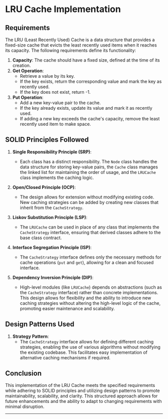 # LRU Cache Implementation

## Requirements

The LRU (Least Recently Used) Cache is a data structure that provides a fixed-size cache that evicts the least recently used items when it reaches its capacity. The following requirements define its functionality:

1. **Capacity**: The cache should have a fixed size, defined at the time of its creation.
2. **Get Operation**: 
   - Retrieve a value by its key.
   - If the key exists, return the corresponding value and mark the key as recently used.
   - If the key does not exist, return -1.
3. **Put Operation**: 
   - Add a new key-value pair to the cache.
   - If the key already exists, update its value and mark it as recently used.
   - If adding a new key exceeds the cache's capacity, remove the least recently used item to make space.

## SOLID Principles Followed

1. **Single Responsibility Principle (SRP)**: 
   - Each class has a distinct responsibility. The `Node` class handles the data structure for storing key-value pairs, the `Cache` class manages the linked list for maintaining the order of usage, and the `LRUCache` class implements the caching logic.

2. **Open/Closed Principle (OCP)**: 
   - The design allows for extension without modifying existing code. New caching strategies can be added by creating new classes that inherit from the `CacheStrategy`.

3. **Liskov Substitution Principle (LSP)**: 
   - The `LRUCache` can be used in place of any class that implements the `CacheStrategy` interface, ensuring that derived classes adhere to the base class contract.

4. **Interface Segregation Principle (ISP)**: 
   - The `CacheStrategy` interface defines only the necessary methods for cache operations (`put` and `get`), allowing for a clean and focused interface.

5. **Dependency Inversion Principle (DIP)**: 
   - High-level modules (like `LRUCache`) depends on abstractions (such as the `CacheStrategy` interface) rather than concrete implementations. This design allows for flexibility and the ability to introduce new caching strategies without altering the high-level logic of the cache, promoting easier maintenance and scalability.

## Design Patterns Used

1. **Strategy Pattern**: 
   - The `CacheStrategy` interface allows for defining different caching strategies, enabling the use of various algorithms without modifying the existing codebase. This facilitates easy implementation of alternative caching mechanisms if required.

## Conclusion

This implementation of the LRU Cache meets the specified requirements while adhering to SOLID principles and utilizing design patterns to promote maintainability, scalability, and clarity. This structured approach allows for future enhancements and the ability to adapt to changing requirements with minimal disruption.

---